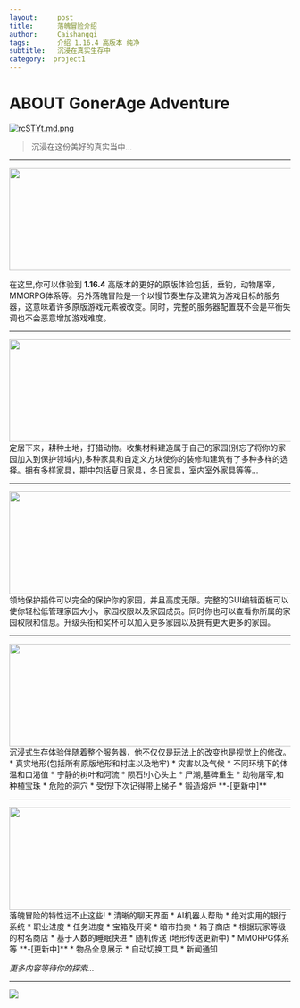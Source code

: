 ```yaml
---
layout:     post
title:      落魄冒险介绍
author:     Caishangqi
tags: 		介绍 1.16.4 高版本 纯净
subtitle:  	沉浸在真实生存中
category:  project1
---
```

<!-- Start Writing Below in Markdown -->
# ABOUT GonerAge Adventure

[![rcSTYt.md.png](https://s3.ax1x.com/2020/12/23/rcSTYt.md.png)](https://imgchr.com/i/rcSTYt)

> 沉浸在这份美好的真实当中...


-------------------------
<div align=left>
<img src= "https://s3.ax1x.com/2020/12/17/rGiM79.gif" width=800 height=183/>
</div>

在这里,你可以体验到 **1.16.4** 高版本的更好的原版体验包括，垂钓，动物屠宰，MMORPG体系等。另外落魄冒险是一个以慢节奏生存及建筑为游戏目标的服务器，这意味着许多原版游戏元素被改变。同时，完整的服务器配置既不会是平衡失调也不会恶意增加游戏难度。

-------------------------

<div align=left>
<img src= "https://s3.ax1x.com/2020/12/17/rGecPH.gif" width=800 height=183/>
</div>
定居下来，耕种土地，打猎动物。收集材料建造属于自己的家园(别忘了将你的家园加入到保护领域内),多种家具和自定义方块使你的装修和建筑有了多种多样的选择。拥有多样家具，期中包括夏日家具，冬日家具，室内室外家具等等...

-------------------------

<div align=left>
<img src= "https://s3.ax1x.com/2020/12/17/rGmNTS.gif" width=800 height=183/>
</div>
领地保护插件可以完全的保护你的家园，并且高度无限。完整的GUI编辑面板可以使你轻松低管理家园大小，家园权限以及家园成员。同时你也可以查看你所属的家园权限和信息。升级头衔和奖杯可以加入更多家园以及拥有更大更多的家园。

-------------------------

<div align=left>
<img src= "https://s3.ax1x.com/2020/12/17/rG1SXj.gif" width=800 height=183/>
</div>
沉浸式生存体验伴随着整个服务器，他不仅仅是玩法上的改变也是视觉上的修改。
* 真实地形(包括所有原版地形和村庄以及地牢)
* 灾害以及气候
* 不同环境下的体温和口渴值
* 宁静的树叶和河流
* 陨石!小心头上
* 尸潮,墓碑重生
* 动物屠宰,和种植宝珠
* 危险的洞穴
* 受伤!下次记得带上梯子
* 锻造熔炉 **-[更新中]**

-------------------------

<div align=left>
<img src= "https://s3.ax1x.com/2020/12/17/rG3URU.gif" width=800 height=183/>
</div>
 落魄冒险的特性远不止这些!
* 清晰的聊天界面
* AI机器人帮助
* 绝对实用的银行系统
* 职业进度
* 任务进度
* 宝箱及开奖
* 暗市拍卖
* 箱子商店
* 根据玩家等级的村名商店
* 基于人数的睡眠快进
* 随机传送 (地形传送更新中)
* MMORPG体系等 **-[更新中]**
* 物品全息展示
* 自动切换工具
* 新闻通知

*更多内容等待你的探索...*

-------------------------

<div align=left>
<img src= "https://s3.ax1x.com/2020/12/17/rGJfQU.gif" />
</div>
